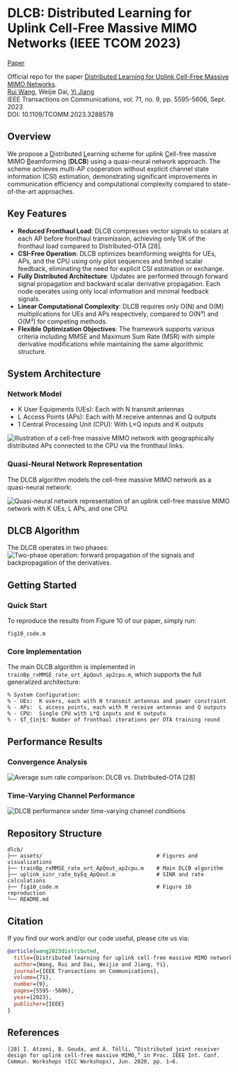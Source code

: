 # DLCB: Distributed Learning for Uplink Cell-Free Massive MIMO Networks (IEEE TCOM 2023)

[Paper](https://ieeexplore.ieee.org/document/10159406) 
<!-- | [Poster](https://github.com/AI4Science-WestlakeU/cindm/blob/main/assets/CinDM_poster.pdf)  -->
<!-- | [Tweet](https://twitter.com/tailin_wu/status/1747259448635367756)  -->

Official repo for the paper [Distributed Learning for Uplink Cell-Free Massive MIMO Networks](https://ieeexplore.ieee.org/document/10159406).<br />
[Rui Wang](https://ruiwangdt.github.io/), Weijie Dai, [Yi Jiang](https://scholar.google.com/citations?user=D0YVu3oAAAAJ&hl=zh-CN)<br />
IEEE Transactions on Communications, vol. 71, no. 9, pp. 5595-5606, Sept. 2023<br />
DOI: 10.1109/TCOMM.2023.3288578

## Overview
We propose a <ins>D</ins>istributed <ins>L</ins>earning scheme for uplink <ins>C</ins>ell-free massive MIMO <ins>B</ins>eamforming (**DLCB**) using a quasi-neural network approach. The scheme achieves multi-AP cooperation without explicit channel state information (CSI) estimation, demonstrating significant improvements in communication efficiency and computational complexity compared to state-of-the-art approaches.

## Key Features
- **Reduced Fronthaul Load**: DLCB compresses vector signals to scalars at each AP before fronthaul transmission, achieving only 1/K of the fronthaul load compared to Distributed-OTA [28].
- **CSI-Free Operation**: DLCB optimizes beamforming weights for UEs, APs, and the CPU using only pilot sequences and limited scalar feedback, eliminating the need for explicit CSI estimation or exchange.
- **Fully Distributed Architecture**: Updates are performed through forward signal propagation and backward scalar derivative propagation. Each node operates using only local information and minimal feedback signals.
- **Linear Computational Complexity**: DLCB requires only O(N) and O(M) multiplications for UEs and APs respectively, compared to O(N³) and O(M³) for competing methods.
- **Flexible Optimization Objectives**: The framework supports various criteria including MMSE and Maximum Sum Rate (MSR) with simple derivative modifications while maintaining the same algorithmic structure.

## System Architecture 
### Network Model
- K User Equipments (UEs): Each with N transmit antennas
- L Access Points (APs): Each with M receive antennas and Q outputs
- 1 Central Processing Unit (CPU): With L×Q inputs and K outputs

![Illustration of a cell-free massive MIMO network with geographically distributed APs connected to the CPU via the fronthaul links.](assets/cellfree.png)

### Quasi-Neural Network Representation
The DLCB algorithm models the cell-free massive MIMO network as a quasi-neural network:

![Quasi-neural network representation of an uplink cell-free massive MIMO network with K UEs, L APs, and one CPU.](assets/qnn_representation.png)

## DLCB Algorithm
The DLCB operates in two phases:
![Two-phase operation: forward propagation of the signals and backpropagation of the derivatives.](assets/dlcb_framework.png)


## Getting Started
### Quick Start
To reproduce the results from Figure 10 of our paper, simply run:
```
fig10_code.m
```

### Core Implementation
The main DLCB algorithm is implemented in ```trainBp_rxMMSE_rate_ort_ApQout_ap2cpu.m```, which supports the full generalized architecture:
```
% System Configuration:
% - UEs:  K users, each with N transmit antennas and power constraint
% - APs:  L access points, each with M receive antennas and Q outputs  
% - CPU:  Single CPU with L*Q inputs and K outputs
% - $T_{in}$: Number of fronthaul iterations per OTA training round
```

## Performance Results
### Convergence Analysis
![Average sum rate comparison: DLCB vs. Distributed-OTA \[28\]](assets/sim_cvg.png)

### Time-Varying Channel Performance
![DLCB performance under time-varying channel conditions](assets/sim_timevarychan.png)

## Repository Structure
```
dlcb/
├── assets/                                    # Figures and visualizations
├── trainBp_rxMMSE_rate_ort_ApQout_ap2cpu.m    # Main DLCB algorithm
├── uplink_sinr_rate_byEq_ApQout.m             # SINR and rate calculations
├── fig10_code.m                               # Figure 10 reproduction
└── README.md
```

## Citation
If you find our work and/or our code useful, please cite us via:

```bibtex
@article{wang2023distributed,
  title={Distributed learning for uplink cell-free massive MIMO networks},
  author={Wang, Rui and Dai, Weijie and Jiang, Yi},
  journal={IEEE Transactions on Communications},
  volume={71},
  number={9},
  pages={5595--5606},
  year={2023},
  publisher={IEEE}
}
```

## References
```
[28] I. Atzeni, B. Gouda, and A. Tölli, “Distributed joint receiver design for uplink cell-free massive MIMO,” in Proc. IEEE Int. Conf. Commun. Workshops (ICC Workshops), Jun. 2020, pp. 1–6.
```
